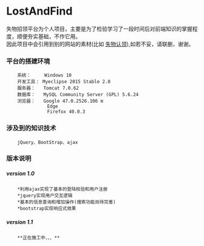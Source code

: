 # LostAndFind
失物招领平台为个人项目，主要是为了检验学习了一段时间后对前端知识的掌握程度，顺便夯实基础，不作它用。		
因此项目中会引用到别的网站的素材(比如 [失物认领](http://www.shiwurenling.com/ "参考网站")),如若不妥，请联删，谢谢。

### 平台的搭建环境	
		系统：     Windows 10 
		开发工具： Myeclipse 2015 Stable 2.0
        服务器：   Tomcat 7.0.62
        数据库：   MySQL Community Server (GPL) 5.6.24
        浏览器：   Google 47.0.2526.106 m
                   Edge 
                   Firefox 40.0.3
### 涉及到的知识技术	
		jQuery、BootStrap、ajax
### 版本说明

##### version 1.0
		*利用ajax实现了基本的登陆校验和用户注册
		*jquery实现用户交互逻辑
		*基本的信息查询和增加操作(搜索功能尚待完善)
		*bootstrap实现响应式效果

##### version 1.1
        **正在施工中、、、**